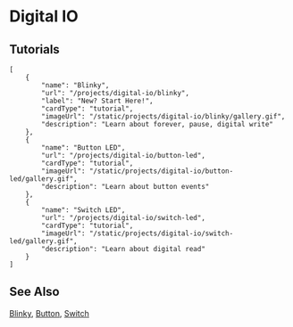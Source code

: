 # Digital IO

## Tutorials

```codecard
[
    {
        "name": "Blinky",
        "url": "/projects/digital-io/blinky",
        "label": "New? Start Here!",
        "cardType": "tutorial",
        "imageUrl": "/static/projects/digital-io/blinky/gallery.gif",
        "description": "Learn about forever, pause, digital write"
    },
    {
        "name": "Button LED",
        "url": "/projects/digital-io/button-led",
        "cardType": "tutorial",
        "imageUrl": "/static/projects/digital-io/button-led/gallery.gif",
        "description": "Learn about button events"
    },
    {
        "name": "Switch LED",
        "url": "/projects/digital-io/switch-led",
        "cardType": "tutorial",
        "imageUrl": "/static/projects/digital-io/switch-led/gallery.gif",
        "description": "Learn about digital read"
    }
]
```

## See Also

[Blinky](/projects/digital-io/blinky),
[Button](/projects/digital-io/button-led),
[Switch](/projects/digital-io/switch-led)
